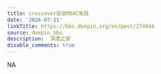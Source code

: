 ```yaml
---
title: crossover安装MDAC失败
date: '2024-07-11'
linkTitle: https://bbs.deepin.org/en/post/274944
source: deepin_bbs
description:  深度之家 
disable_comments: true
---
```

NA
